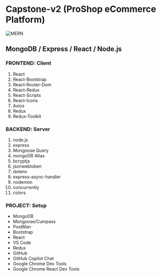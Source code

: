 # Capstone-v2 (ProShop eCommerce Platform)

![MERN](https://miro.medium.com/v2/0*hU4zJiyVwWcM0L-w.png)

## MongoDB / Express / React / Node.js

### FRONTEND: Client

1. React
2. React-Bootstrap
3. React-Router-Dom
4. React-Redux
5. React-Scripts
6. React-Icons
7. Axios
8. Redux
9. Redux-Toolkit

### BACKEND: Server

1. node.js
2. express
3. Mongoose Query
4. mongoDB Atlas
5. bcryptjs
6. jsonwebtoken
7. dotenv
8. express-async-handler
9. nodemon
10. concurrently
11. colors


### PROJECT: Setup

- MongoDB
- Mongoose/Cumpass
- PostMan
- Bootstrap
- React
- VS Code
- Redux
- GitHub
- GitHub Copilot Chat
- Google Chrome Dev Tools
- Google Chrome React Dev Tools


